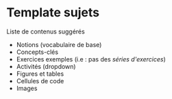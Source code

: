 # Template sujets

Liste de contenus suggérés

* Notions (vocabulaire de base)
* Concepts-clés
* Exercices exemples (i.e : pas des *séries d'exercices*)
* Activités (dropdown)
* Figures et tables
* Cellules de code
* Images
